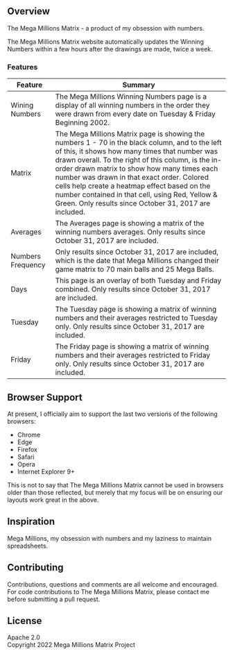 ## Overview

The Mega Millions Matrix - a product of my obsession with numbers.

The Mega Millions Matrix website automatically updates the Winning Numbers within a few hours after the drawings are made, twice a week.

### Features

| Feature                                | Summary                                                                                                                                                                                                                                                     |
|----------------------------------------|-------------------------------------------------------------------------------------------------------------------------------------------------------------------------------------------------------------------------------------------------------------|
| Wining Numbers  | The Mega Millions Winning Numbers page is a display of all winning numbers in the order they were drawn from every date on Tuesday & Friday Beginning 2002.  |
| Matrix  | The Mega Millions Matrix page is showing the numbers 1 - 70 in the black column, and to the left of this, it shows how many times that number was drawn overall. To the right of this column, is the in-order drawn matrix to show how many times each number was drawn in that exact order. Colored cells help create a heatmap effect based on the number contained in that cell, using Red, Yellow & Green. Only results since October 31, 2017 are included.  |
| Averages  | The Averages page is showing a matrix of the winning numbers averages. Only results since October 31, 2017 are included.  |
| Numbers Frequency  | Only results since October 31, 2017 are included, which is the date that Mega Millions changed their game matrix to 70 main balls and 25 Mega Balls.  |
| Days  | This page is an overlay of both Tuesday and Friday combined. Only results since October 31, 2017 are included.  |
| Tuesday  | The Tuesday page is showing a matrix of winning numbers and their averages restricted to Tuesday only. Only results since October 31, 2017 are included.  |
| Friday  | The Friday page is showing a matrix of winning numbers and their averages restricted to Friday only. Only results since October 31, 2017 are included.  |

## Browser Support

At present, I officially aim to support the last two versions of the following browsers:

* Chrome
* Edge
* Firefox
* Safari
* Opera
* Internet Explorer 9+

This is not to say that The Mega Millions Matrix cannot be used in browsers older than those reflected, but merely that my focus will be on ensuring our layouts work great in the above.

## Inspiration

Mega Millions, my obsession with numbers and my laziness to maintain spreadsheets.

## Contributing

Contributions, questions and comments are all welcome and encouraged. For code contributions to The Mega Millions Matrix, please contact me before submitting a pull request.

## License

Apache 2.0  
Copyright 2022 Mega Millions Matrix Project
